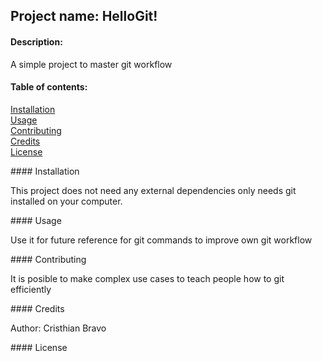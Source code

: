 
## Project name: HelloGit!
#### Description:
A simple project to master git workflow

#### Table of contents:

[Installation](#installation)   
[Usage](#usage)     
[Contributing](#contributing)   
[Credits](#credits)     
[License](#license)

<a name="installation"/>
#### Installation

This project does not need any external dependencies only needs git installed on your computer.


<a name="usage"/>
#### Usage

Use it for future reference for git commands to improve own git workflow


<a name="contributing"/>
#### Contributing

It is posible to make complex use cases to teach people how to git efficiently  

<a name="credits"/>
#### Credits

Author: Cristhian Bravo

<a name="license"/>
#### License
